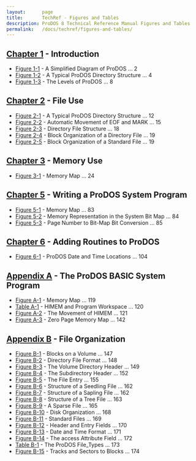 ```yaml
---
layout:      page
title:       TechRef - Figures and Tables
description: ProDOS 8 Technical Reference Manual Figures and Tables
permalink:   /docs/techref/figures-and-tables/
---
```


<a name="pagexiii"></a>
<a name="pagexiv"></a>

<A NAME="FT"></a>


## [Chapter 1](/docs/techref/introduction/#1) - Introduction
  * [Figure 1-1](/docs/techref/introduction/#1-1) - A Simplified Diagram of ProDOS ... 2
  * [Figure 1-2](/docs/techref/introduction/#1-2) - A Typical ProDOS Directory Structure ... 4
  * [Figure 1-3](/docs/techref/introduction/#1-3) - The Levels of ProDOS ... 8
  

## [Chapter 2](/docs/techref/file-use/#2) - File Use
  * [Figure 2-1](/docs/techref/file-use/#2-1) - A Typical ProDOS Directory Structure ... 12
  * [Figure 2-2](/docs/techref/file-use/#2-2) - Automatic Movement of EOF and MARK ... 15
  * [Figure 2-3](/docs/techref/file-use/#2-3) - Directory File Structure ... 18
  * [Figure 2-4](/docs/techref/file-use/#2-4) - Block Organization of a Directory File ... 19
  * [Figure 2-5](/docs/techref/file-use/#2-5) - Block Organization of a Standard File ... 19
  

## [Chapter 3](/docs/techref/memory-use/#3) - Memory Use
  * [Figure 3-1](/docs/techref/memory-use/#3-1) - Memory Map ... 24
  

## [Chapter 5](/docs/techref/writing-a-prodos-system-program/#5) - Writing a ProDOS System Program
  * [Figure 5-1](/docs/techref/writing-a-prodos-system-program/#5-1) - Memory Map ... 83
  * [Figure 5-2](/docs/techref/writing-a-prodos-system-program/#5-2) - Memory Representation in the System Bit Map ... 84
  * [Figure 5-3](/docs/techref/writing-a-prodos-system-program/#5-3) - Page Number to Bit-Map Bit Conversion ... 85
  

## [Chapter 6](/docs/techref/adding-routines-to-prodos/#6) - Adding Routines to ProDOS
  * [Figure 6-1](/docs/techref/adding-routines-to-prodos/#6-1) - ProDOS Date and Time Locations ... 104
  

## [Appendix A](/docs/techref/the-prodos-basic-system-program/#A) - The ProDOS BASIC System Program
  * [Figure A-1](/docs/techref/the-prodos-basic-system-program/#A-1) - Memory Map ... 119
  * [Table A-1](/docs/techref/the-prodos-basic-system-program/#A-1T) - HIMEM and Program Workspace ... 120
  * [Figure A-2](/docs/techref/the-prodos-basic-system-program/#A-2) - The Movement of HIMEM ... 121
  * [Figure A-3](/docs/techref/the-prodos-basic-system-program/#A-3) - Zero Page Memory Map ... 142
  

## [Appendix B](/docs/techref/file-organization/#B) - File Organization
  * [Figure B-1](/docs/techref/file-organization/#B-1) - Blocks on a Volume ... 147
  * [Figure B-2](/docs/techref/file-organization/#B-2) - Directory File Format ... 148
  * [Figure B-3](/docs/techref/file-organization/#B-3) - The Volume Directory Header ... 149
  * [Figure B-4](/docs/techref/file-organization/#B-4) - The Subdirectory Header ... 152
  * [Figure B-5](/docs/techref/file-organization/#B-5) - The File Entry ... 155
  * [Figure B-6](/docs/techref/file-organization/#B-6) - Structure of a Seedling File ... 162
  * [Figure B-7](/docs/techref/file-organization/#B-7) - Structure of a Sapling File ... 162
  * [Figure B-8](/docs/techref/file-organization/#B-8) - Structure of a Tree File ... 163
  * [Figure B-9](/docs/techref/file-organization/#B-9) - A Sparse File ... 165
  * [Figure B-10](/docs/techref/file-organization/#B-10) - Disk Organization ... 168
  * [Figure B-11](/docs/techref/file-organization/#B-11) - Standard Files ... 169
  * [Figure B-12](/docs/techref/file-organization/#B-12) - Header and Entry Fields ... 170
  * [Figure B-13](/docs/techref/file-organization/#B-13) - Date and Time Format ... 171
  * [Figure B-14](/docs/techref/file-organization/#B-14) - The access Attribute Field ... 172
  * [Table B-1](/docs/techref/file-organization/#B-1T) - The ProDOS File_Types ... 173
  * [Figure B-15](/docs/techref/file-organization/#B-15) - Tracks and Sectors to Blocks ... 174
  



